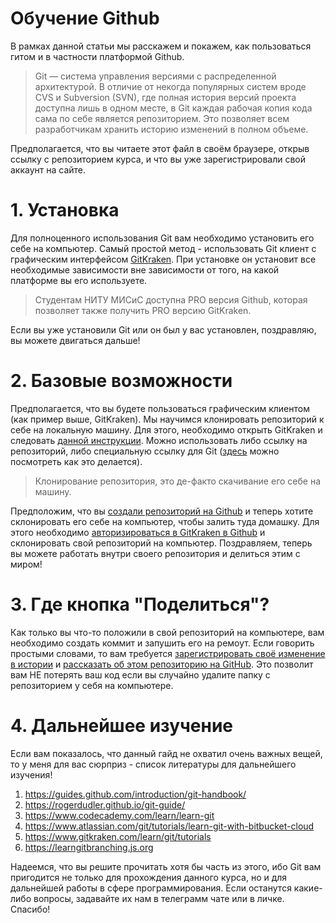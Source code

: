 # Обучение Github

В рамках данной статьи мы расскажем и покажем, как пользоваться гитом и в частности платформой Github.

> Git — система управления версиями с распределенной архитектурой. В отличие от некогда популярных систем вроде CVS и Subversion (SVN), где полная история версий проекта доступна лишь в одном месте, в Git каждая рабочая копия кода сама по себе является репозиторием. Это позволяет всем разработчикам хранить историю изменений в полном объеме.

Предполагается, что вы читаете этот файл в своём браузере, открыв ссылку с репозиторием курса, и что вы уже зарегистрировали свой аккаунт на сайте.

# 1. Установка

Для полноценного использования Git вам необходимо установить его себе на компьютер. Самый простой метод - использовать Git клиент с графическим интерфейсом [GitKraken](https://gitkraken.com "GitKraken"). При установке он установит все необходимые зависимости вне зависимости от того, на какой платформе вы его используете.

> Студентам НИТУ МИСиС доступна PRO версия Github, которая позволяет также получить PRO версию GitKraken.

Если вы уже установили Git или он был у вас установлен, поздравляю, вы можете двигаться дальше!

# 2. Базовые возможности

Предполагается, что вы будете пользоваться графическим клиентом (как пример выше, GitKraken). Мы научимся клонировать репозиторий к себе на локальную машину. Для этого, необходимо открыть GitKraken и следовать [данной инструкции](https://support.gitkraken.com/working-with-repositories/open-clone-init/#cloning-an-existing-project). Можно использовать либо ссылку на репозиторий, либо специальную ссылку для Git ([здесь](https://docs.github.com/en/repositories/creating-and-managing-repositories/cloning-a-repository) можно посмотреть как это делается).

> Клонирование репозитория, это де-факто скачивание его себе на машину.

Предположим, что вы [создали репозиторий на Github](https://docs.github.com/en/repositories/creating-and-managing-repositories/creating-a-new-repository) и теперь хотите склонировать его себе на компьютер, чтобы залить туда домашку. Для этого необходимо [авторизироваться в GitKraken в Github](https://support.gitkraken.com/integrations/github/#github-authentication) и склонировать свой репозиторий на компьютер. Поздравляем, теперь вы можете работать внутри своего репозитория и делиться этим с миром!

# 3. Где кнопка "Поделиться"?

Как только вы что-то положили в свой репозиторий на компьютере, вам необходимо создать коммит и запушить его на ремоут. Если говорить простыми словами, то вам требуется [зарегистрировать своё изменение в истории](https://support.gitkraken.com/working-with-commits/commits/) и [рассказать об этом репозиторию на GitHub](https://support.gitkraken.com/working-with-repositories/pushing-and-pulling/#push). Это позволит вам НЕ потерять ваш код если вы случайно удалите папку с репозиторием у себя на компьютере.

# 4. Дальнейшее изучение

Если вам показалось, что данный гайд не охватил очень важных вещей, то у меня для вас сюрприз - список литературы для дальнейшего изучения!

1. https://guides.github.com/introduction/git-handbook/
2. https://rogerdudler.github.io/git-guide/
3. https://www.codecademy.com/learn/learn-git
4. https://www.atlassian.com/git/tutorials/learn-git-with-bitbucket-cloud
5. https://www.gitkraken.com/learn/git/tutorials
6. https://learngitbranching.js.org

Надеемся, что вы решите прочитать хотя бы часть из этого, ибо Git вам пригодится не только для прохождения данного курса, но и для дальнейшей работы в сфере программирования. Если останутся какие-либо вопросы, задавайте их нам в телеграмм чате или в личке. Спасибо!
